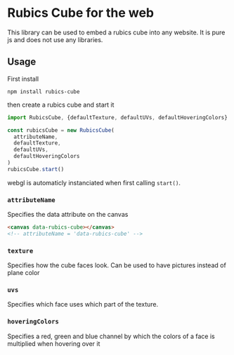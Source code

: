 # Rubics Cube for the web

This library can be used to embed a rubics cube into any website.
It is pure js and does not use any libraries.

## Usage

First install
```
npm install rubics-cube
```

then create a rubics cube and start it
```typescript
import RubicsCube, {defaultTexture, defaultUVs, defaultHoveringColors} from 'rubics-cube'

const rubicsCube = new RubicsCube(
  attributeName,
  defaultTexture,
  defaultUVs,
  defaultHoveringColors
)
rubicsCube.start()
```
webgl is automaticly instanciated when first calling ```start()```.

### `attributeName`
Specifies the data attribute on the canvas
```html
<canvas data-rubics-cube></canvas>
<!-- attributeName = 'data-rubics-cube' -->
```

### `texture`
Specifies how the cube faces look. Can be used to have pictures instead of plane color

### `uvs`
Specifies which face uses which part of the texture. 

### `hoveringColors`
Specifies a red, green and blue channel by which the colors of a face is multiplied when hovering over it